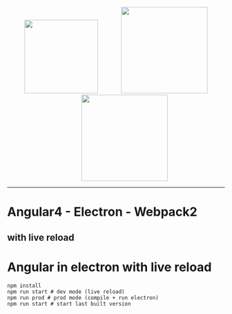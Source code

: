 <p align="center">
  <span style="margin-right:50px;">
    <img src="https://i.imgur.com/nyI7a4t.png" width="170">
  </span>
  <span>
    <img src="https://i.imgur.com/9SpTCrn.png" width="200">
  </span>
  <span style="margin-left:40px;">
    <img src="https://i.imgur.com/GKlHOaj.png" width="200">
  </span>
</p>

<hr>

<p align="center">
  <h1>Angular4 - Electron - Webpack2</h1>
  <h2>with live reload</h2>
</p>

# Angular in electron with live reload

```
npm install
npm run start # dev mode (live reload)
npm run prod # prod mode (compile + run electron)
npm run start # start last built version
```
